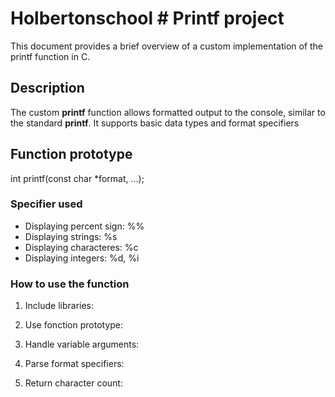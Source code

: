 # Holbertonschool # Printf project

This document provides a brief overview of a custom implementation of the printf function in C.

## Description

The custom **printf** function allows formatted output to the console, similar to the standard **printf**. It supports basic data types and format specifiers

## Function prototype

int printf(const char *format, ...);


### Specifier used

- Displaying percent sign: %%
- Displaying strings: %s
- Displaying characteres: %c
- Displaying integers: %d, %i


### How to use the function

1. Include libraries:

2. Use fonction prototype:

3. Handle variable arguments:

4. Parse format specifiers:

5. Return character count:



